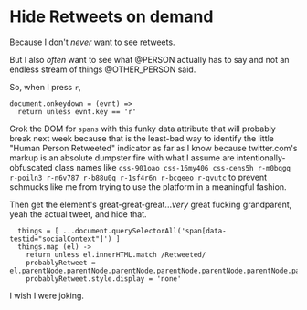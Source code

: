# Hide Retweets on demand

Because I don't _never_ want to see retweets.

But I also _often_ want to see what @PERSON actually has to say and not an endless stream of things @OTHER_PERSON said.

So, when I press `r`,

    document.onkeydown = (evnt) =>
      return unless evnt.key == 'r'

Grok the DOM for `spans` with this funky data attribute that will probably break next week
because that is the least-bad way to identify the little "Human Person Retweeted" indicator
as far as I know because twitter.com's markup is an absolute dumpster fire with what I assume
are intentionally-obfuscated class names like 
`css-901oao css-16my406 css-cens5h r-m0bqgq r-poiln3 r-n6v787 r-b88u0q r-1sf4r6n r-bcqeeo r-qvutc`
to prevent schmucks like me from trying to use the platform in a meaningful fashion.

Then get the element's great-great-great...*very* great fucking grandparent, yeah the actual tweet, and hide that.

      things = [ ...document.querySelectorAll('span[data-testid="socialContext"]') ]
      things.map (el) ->
        return unless el.innerHTML.match /Retweeted/
        probablyRetweet = el.parentNode.parentNode.parentNode.parentNode.parentNode.parentNode.parentNode.parentNode.parentNode.parentNode.parentNode.parentNode.parentNode
        probablyRetweet.style.display = 'none'

I wish I were joking.
